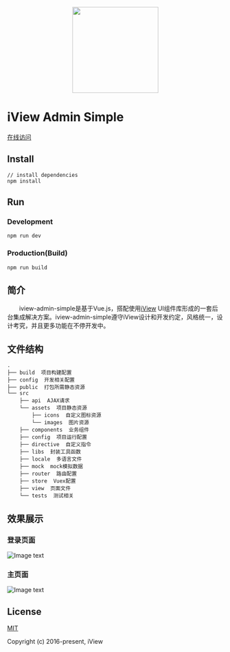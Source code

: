 <p align="center">
    <a href="https://www.iviewui.com">
        <img width="200" src="https://file.iviewui.com/logo-new.svg">
    </a>
</p>

# iView Admin Simple

[在线访问](https://bunuo.github.io/iview-admin-simple/)

## Install
```bush
// install dependencies
npm install
```
## Run
### Development
```bush
npm run dev
```
### Production(Build)
```bush
npm run build
```

## 简介
&emsp;&emsp;iview-admin-simple是基于Vue.js，搭配使用[iView](https://www.iviewui.com) UI组件库形成的一套后台集成解决方案。iview-admin-simple遵守iView设计和开发约定，风格统一，设计考究，并且更多功能在不停开发中。


## 文件结构
```shell
.
├── build  项目构建配置
├── config  开发相关配置
├── public  打包所需静态资源
└── src
    ├── api  AJAX请求
    └── assets  项目静态资源
        ├── icons  自定义图标资源
        └── images  图片资源
    ├── components  业务组件
    ├── config  项目运行配置
    ├── directive  自定义指令
    ├── libs  封装工具函数
    ├── locale  多语言文件
    ├── mock  mock模拟数据
    ├── router  路由配置
    ├── store  Vuex配置
    ├── view  页面文件
    └── tests  测试相关
```
## 效果展示

### 登录页面
![Image text](https://github.com/BuNuo/iview-admin-simple/blob/master/src/assets/images/show-login.png)

### 主页面
![Image text](https://github.com/BuNuo/iview-admin-simple/blob/master/src/assets/images/show-main.png)

## License
[MIT](http://opensource.org/licenses/MIT)

Copyright (c) 2016-present, iView
